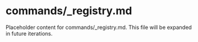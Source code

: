 # commands/_registry.md

Placeholder content for commands/_registry.md. This file will be expanded in future iterations.